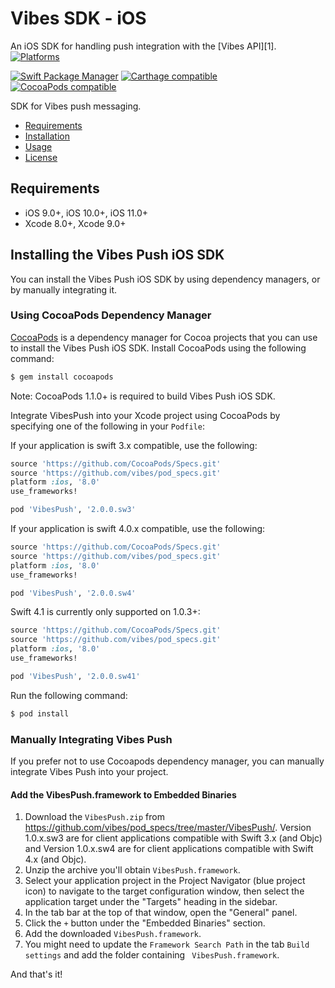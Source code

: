# Vibes SDK - iOS

An iOS SDK for handling push integration with the [Vibes API][1].
[![Platforms](https://img.shields.io/cocoapods/p/VibesPush.svg)](https://cocoapods.org/pods/VibesPush)

[![Swift Package Manager](https://img.shields.io/badge/Swift%20Package%20Manager-compatible-brightgreen.svg)](https://github.com/apple/swift-package-manager)
[![Carthage compatible](https://img.shields.io/badge/Carthage-compatible-4BC51D.svg?style=flat)](https://github.com/Carthage/Carthage)
[![CocoaPods compatible](https://img.shields.io/cocoapods/v/VibesPush.svg)](https://cocoapods.org/pods/VibesPush)

SDK for Vibes push messaging.

- [Requirements](#requirements)
- [Installation](#installation)
- [Usage](#usage)
- [License](#license)

## Requirements

- iOS 9.0+, iOS 10.0+, iOS 11.0+
- Xcode 8.0+, Xcode 9.0+

## Installing the Vibes Push iOS SDK
You can install the Vibes Push iOS SDK by using dependency managers, or by manually integrating it.

### Using CocoaPods Dependency Manager

[CocoaPods](http://cocoapods.org) is a dependency manager for Cocoa projects that you can use to install the Vibes Push iOS SDK. Install CocoaPods using the following command:

```bash
$ gem install cocoapods
```

Note: CocoaPods 1.1.0+ is required to build Vibes Push iOS SDK.

Integrate VibesPush into your Xcode project using CocoaPods by specifying one of the following in your `Podfile`:

If your application is swift 3.x compatible, use the following:

```ruby
source 'https://github.com/CocoaPods/Specs.git'
source 'https://github.com/vibes/pod_specs.git'
platform :ios, '8.0'
use_frameworks!

pod 'VibesPush', '2.0.0.sw3'
```

If your application is swift 4.0.x compatible, use the following:

```ruby
source 'https://github.com/CocoaPods/Specs.git'
source 'https://github.com/vibes/pod_specs.git'
platform :ios, '8.0'
use_frameworks!

pod 'VibesPush', '2.0.0.sw4'
```

Swift 4.1 is currently only supported on 1.0.3+:

```ruby
source 'https://github.com/CocoaPods/Specs.git'
source 'https://github.com/vibes/pod_specs.git'
platform :ios, '8.0'
use_frameworks!

pod 'VibesPush', '2.0.0.sw41'
```

Run the following command:

```bash
$ pod install
```

### Manually Integrating Vibes Push

If you prefer not to use Cocoapods dependency manager, you can manually integrate Vibes Push into your project.

#### Add the VibesPush.framework to Embedded Binaries

1. Download the `VibesPush.zip` from https://github.com/vibes/pod_specs/tree/master/VibesPush/. Version 1.0.x.sw3 are for client applications compatible with Swift 3.x (and Objc) and Version 1.0.x.sw4 are for client applications compatible with Swift 4.x (and Objc).
2. Unzip the archive you'll obtain `VibesPush.framework`.
3. Select your application project in the Project Navigator (blue project icon) to navigate to the target configuration window, then select the application target under the "Targets" heading in the sidebar.
4. In the tab bar at the top of that window, open the "General" panel.
5. Click the `+` button under the "Embedded Binaries" section.
6. Add the downloaded `VibesPush.framework`.
7. You might need to update the `Framework Search Path` in the tab `Build settings` and add the folder containing ` VibesPush.framework`.

And that's it!
